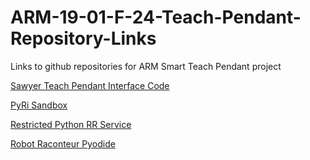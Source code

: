 # ARM-19-01-F-24-Teach-Pendant-Repository-Links
Links to github repositories for ARM Smart Teach Pendant project


[Sawyer Teach Pendant Interface Code](https://github.com/burakaksoy/TeachPendant-Sawyer)

[PyRi Sandbox](https://github.com/johnwason/pyri_sandbox)

[Restricted Python RR Service](https://github.com/johnwason/restricted_python_robotraconteur_service)

[Robot Raconteur Pyodide](https://github.com/robotraconteur/robotraconteur_pyodide)
